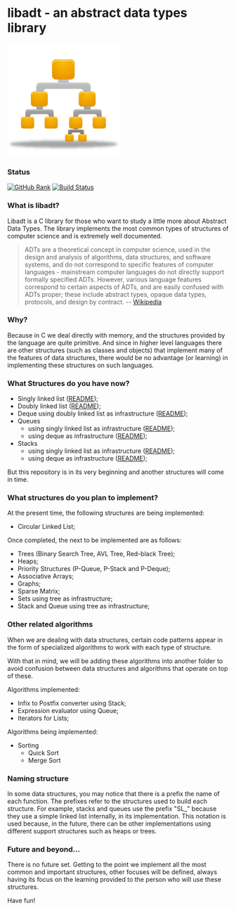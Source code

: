 # libadt - an abstract data types library
![BinaryTree](logo.png)

### Status

[![GitHub Rank](https://reporank.com/vndmtrx/libadt)](https://reporank.com)
[![Build Status](https://travis-ci.org/vndmtrx/libadt.svg?branch=master)](https://travis-ci.org/vndmtrx/libadt)

### What is libadt?

Libadt is a C library for those who want to study a little more about Abstract Data Types. The library implements the most common types of structures of computer science and is extremely well documented.

> ADTs are a theoretical concept in computer science, used in the design and analysis of algorithms, data structures, and software systems, and do not correspond to specific features of computer languages - mainstream computer languages do not directly support formally specified ADTs. However, various language features correspond to certain aspects of ADTs, and are easily confused with ADTs proper; these include abstract types, opaque data types, protocols, and design by contract.
> -- [Wikipedia](http://en.wikipedia.org/wiki/Abstract_data_type)

### Why?

Because in C we deal directly with memory, and the structures provided by the language are quite primitive. And since in higher level languages there are other structures (such as classes and objects) that implement many of the features of data structures, there would be no advantage (or learning) in implementing these structures on such languages.

### What Structures do you have now?

* Singly linked list ([README](lib/lists/README.md#singly-linked-lists));
* Doubly linked list ([README](lib/lists/README.md#doubly-linked-lists));
* Deque using doubly linked list as infrastructure ([README](lib/deques/README.md));
* Queues
  * using singly linked list as infrastructure ([README](lib/queues/README.md));
  * using deque as infrastructure ([README](lib/queues/README.md));
* Stacks
  * using singly linked list as infrastructure ([README](lib/stacks/README.md));
  * using deque as infrastructure ([README](lib/stacks/README.md));

But this repository is in its very beginning and another structures will come in time.

### What structures do you plan to implement?

At the present time, the following structures are being implemented:

* Circular Linked List;

Once completed, the next to be implemented are as follows:

* Trees (Binary Search Tree, AVL Tree, Red-black Tree);
* Heaps;
* Priority Structures (P-Queue, P-Stack and P-Deque);
* Associative Arrays;
* Graphs;
* Sparse Matrix;
* Sets using tree as infrastructure;
* Stack and Queue using tree as infrastructure;

### Other related algorithms

When we are dealing with data structures, certain code patterns appear in the form of specialized algorithms to work with each type of structure.

With that in mind, we will be adding these algorithms into another folder to avoid confusion between data structures and algorithms that operate on top of these.

Algorithms implemented:
 * Infix to Postfix converter using Stack;
 * Expression evaluator using Queue;
 * Iterators for Lists;

Algorithms being implemented:
 * Sorting
   * Quick Sort
   * Merge Sort

### Naming structure

In some data structures, you may notice that there is a prefix the name of each function. The prefixes refer to the structures used to build each structure. For example, stacks and queues use the prefix "SL_" because they use a simple linked list internally, in its implementation. This notation is used because, in the future, there can be other implementations using different support structures such as heaps or trees.

### Future and beyond...

There is no future set. Getting to the point we implement all the most common and important structures, other focuses will be defined, always having its focus on the learning provided to the person who will use these structures.

Have fun!
